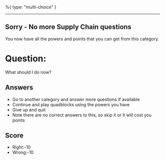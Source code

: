 %{
 type: "multi-choice"
}

---
## Sorry - No more Supply Chain questions
You now have all the powers and points that you can get
from this category.

# Question:
What should I do now?

## Answers
- Go to another category and answer more questions if available
- Continue and play quadblocks using the powers you have
- Give up and quit
- Note there are no correct answers to this, so skip it or it will cost you points


## Score
- Right:-10
- Wrong:-10
